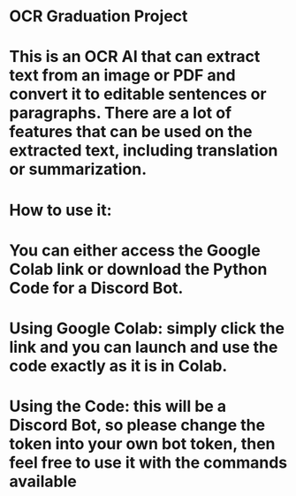 # OCR Graduation Project

# This is an OCR AI that can extract text from an image or PDF and convert it to editable sentences or paragraphs. There are a lot of features that can be used on the extracted text, including translation or summarization.

# How to use it:
# You can either access the Google Colab link or download the Python Code for a Discord Bot.

# Using Google Colab: simply click the link and you can launch and use the code exactly as it is in Colab.

# Using the Code: this will be a Discord Bot, so please change the token into your own bot token, then feel free to use it with the commands available

